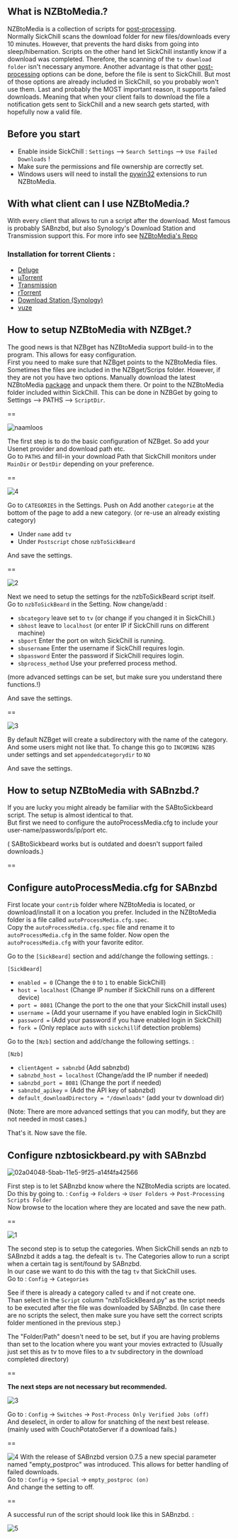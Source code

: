 ## What is NZBtoMedia.?

NZBtoMedia is a collection of scripts for [post-processing](https://github.com/SickChill/SickChill/wiki/Post-Processing).  
Normally SickChill scans the download folder for new files/downloads every 10 minutes. However, that prevents the hard disks from going into sleep/hibernation. Scripts on the other hand let SickChill instantly know if a download was completed. Therefore, the scanning of the `tv download folder` isn't necessary anymore.
Another advantage is that other [post-processing](https://github.com/SickChill/SickChill/wiki/Post-Processing) options can be done, before the file is sent to SickChill. But most of those options are already included in SickChill, so you probably won't use them.
Last and probably the MOST important reason, it supports failed downloads. Meaning that when your client fails to download the file a notification gets sent to SickChill and a new search gets started, with hopefully now a valid file.

## Before you start

- Enable inside SickChill : `Settings` --> `Search Settings` --> `Use Failed Downloads` !
- Make sure the permissions and file ownership are correctly set.
- Windows users will need to install the [pywin32](https://sourceforge.net/projects/pywin32/files/pywin32/) extensions to run NZBtoMedia.

## With what client can I use NZBtoMedia.?

With every client that allows to run a script after the download. Most famous is probably SABnzbd, but also Synology's Download Station and Transmission support this.
For more info see [NZBtoMedia's Repo](https://github.com/clinton-hall/nzbToMedia/wiki#downloaders)

### Installation for torrent Clients :

- [Deluge](https://github.com/clinton-hall/nzbToMedia/wiki/deluge)
- [µTorrent](https://github.com/clinton-hall/nzbToMedia/wiki/utorrent)
- [Transmission](https://github.com/clinton-hall/nzbToMedia/wiki/transmission)
- [rTorrent](https://github.com/clinton-hall/nzbToMedia/wiki/rtorrent)
- [Download Station (Synology)](https://github.com/clinton-hall/nzbToMedia/wiki/Download-Station)
- [vuze](https://github.com/clinton-hall/nzbToMedia/wiki/vuze)

## How to setup NZBtoMedia with NZBget.?

The good news is that NZBget has NZBtoMedia support build-in to the program. This allows for easy configuration.  
First you need to make sure that NZBget points to the NZBtoMedia files. Sometimes the files are included in the NZBget/Scrips folder. However, if they are not you have two options. Manually download the latest NZBtoMedia [package](https://github.com/clinton-hall/nzbToMedia/archive/master.zip) and unpack them there. Or point to the NZBtoMedia folder included within SickChill. This can be done in NZBGet by going to Settings --> PATHS --> `ScriptDir`.

==

![naamloos](https://cloud.githubusercontent.com/assets/7928052/13014408/f9a0cfb0-d1b3-11e5-915a-bc695e77b4ba.png)

The first step is to do the basic configuration of NZBget. So add your Usenet provider and download path etc.  
Go to `PATHS` and fill-in your download Path that SickChill monitors under `MainDir` or `DestDir` depending on your preference.

==

![4](https://cloud.githubusercontent.com/assets/7928052/13014407/f99d1d34-d1b3-11e5-9fc7-7366fb786ebe.png)

Go to `CATEGORIES` in the Settings. Push on Add another `categorie` at the bottom of the page to add a new category. (or re-use an already existing category)

- Under `name` add `tv`
- Under `Postscript` chose `nzbToSickBeard`

And save the settings.

==

![2](https://cloud.githubusercontent.com/assets/7928052/13014403/f995f324-d1b3-11e5-9917-fdcb71d9aabe.png)

Next we need to setup the settings for the nzbToSickBeard script itself.  
Go to `nzbToSickBeard` in the Setting. Now change/add :

- `sbcategory` leave set to `tv` (or change if you changed it in SickChill.)
- `sbhost` leave to `localhost` (or enter IP if SickChill runs on different machine)
- `sbport` Enter the port on witch SickChill is running.
- `sbusername` Enter the username if SickChill requires login.
- `sbpassword` Enter the password if SickChill requires login.
- `sbprocess_method` Use your preferred process method.

(more advanced settings can be set, but make sure you understand there functions.!)

And save the settings.

==

![3](https://cloud.githubusercontent.com/assets/7928052/13014404/f99896ec-d1b3-11e5-8d84-7bab89f35121.png)

By default NZBget will create a subdirectory with the name of the category. And some users might not like that. To change this go to `INCOMING NZBS` under settings and set `appendedcategorydir` to `NO`

And save the settings.

## How to setup NZBtoMedia with SABnzbd.?

If you are lucky you might already be familiar with the SABtoSickbeard script. The setup is almost identical to that.  
But first we need to configure the autoProcessMedia.cfg to include your user-name/passwords/ip/port etc.

( SABtoSickbeard works but is outdated and doesn't support failed downloads.)

==

## Configure autoProcessMedia.cfg for SABnzbd

First locate your `contrib` folder where NZBtoMedia is located, or download/install it on a location you prefer. Included in the NZBtoMedia folder is a file called `autoProcessMedia.cfg.spec`.  
Copy the `autoProcessMedia.cfg.spec` file and rename it to `autoProcessMedia.cfg` in the same folder.
Now open the `autoProcessMedia.cfg` with your favorite editor.

Go to the `[SickBeard]` section and add/change the following settings. :

`[SickBeard]`

- `enabled = 0` (Change the `0` to `1` to enable SickChill)
- `host = localhost` (Change IP number if SickChill runs on a different device)
- `port = 8081` (Change the port to the one that your SickChill install uses)
- `username =` (Add your username if you have enabled login in SickChill)
- `password =` (Add your password if you have enabled login in SickChill)
- `fork =` (Only replace `auto` with `sickchill`if detection problems)

Go to the `[Nzb]` section and add/change the following settings. :

`[Nzb]`

- `clientAgent = sabnzbd` (Add sabnzbd)
- `sabnzbd_host = localhost` (Change/add the IP number if needed)
- `sabnzbd_port = 8081` (Change the port if needed)
- `sabnzbd_apikey` = (Add the API key of sabnzbd)
- `default_downloadDirectory = "/downloads"` (add your tv download dir)

(Note: There are more advanced settings that you can modify, but they are not needed in most cases.)

That's it. Now save the file.

## Configure nzbtosickbeard.py with SABnzbd

![02a04048-5bab-11e5-9f25-a14f4fa42566](https://cloud.githubusercontent.com/assets/7928052/13014406/f99c4288-d1b3-11e5-8f68-dde9be0fe691.png)

First step is to let SABnzbd know where the NZBtoMedia scripts are located.  
Do this by going to. : `Config` -> `Folders` -> `User Folders` -> `Post-Processing Scripts Folder`  
Now browse to the location where they are located and save the new path.

==

![1](https://cloud.githubusercontent.com/assets/7928052/13014405/f99ac868-d1b3-11e5-841f-d566aed5f04c.png)

The second step is to setup the categories. When SickChill sends an nzb to SABnzbd it adds a tag. the defealt is `tv`. The Categories allow to run a script when a certain tag is sent/found by SABnzbd.  
In our case we want to do this with the tag `tv` that SickChill uses.  
Go to : `Config` -> `Categories`

See if there is already a category called `tv` and if not create one.  
Than select in the `Script` column "nzbToSickBeard.py" as the script needs to be executed after the file was downloaded by SABnzbd. (In case there are no scripts the select, then make sure you have sett the correct scripts folder mentioned in the previous step.)

The "Folder/Path" doesn't need to be set, but if you are having problems than set to the location where you want your movies extracted to (Usually just set this as tv to move files to a tv subdirectory in the download completed directory)

==

**The next steps are not necessary but recommended.**

![3](https://cloud.githubusercontent.com/assets/7928052/13014409/f9abfca0-d1b3-11e5-93c8-ad8e47836327.png)

Go to : `Config` -> `Switches` -> `Post-Process Only Verified Jobs (off)`  
And deselect, in order to allow for snatching of the next best release. (mainly used with CouchPotatoServer if a download fails.)

==

![4](https://cloud.githubusercontent.com/assets/7928052/13014410/f9ae3d94-d1b3-11e5-9713-896c133465c8.png)
With the release of SABnzbd version 0.7.5 a new special parameter named "empty_postproc" was introduced. This allows for better handling of failed downloads.  
Go to : `Config` -> `Special` -> `empty_postproc (on)`  
And change the setting to off.

==

A successful run of the script should look like this in SABnzbd. :

![5](https://cloud.githubusercontent.com/assets/7928052/13014411/f9afd71c-d1b3-11e5-89bf-643f2bf13603.png)
